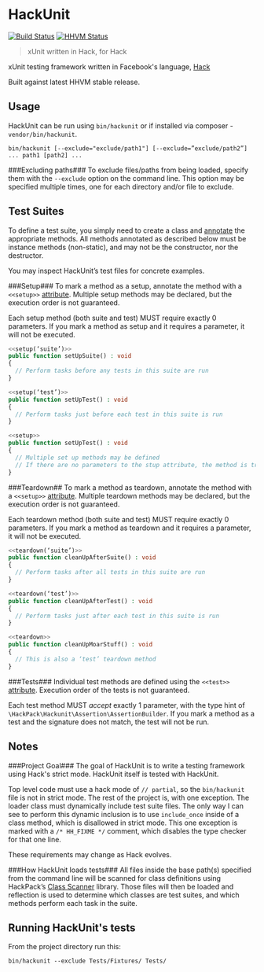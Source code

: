 HackUnit
========

[![Build Status](https://travis-ci.org/HackPack/HackUnit.png)](https://travis-ci.org/HackPack/HackUnit)
[![HHVM Status](http://hhvm.h4cc.de/badge/HackPack/HackUnit.svg)](http://hhvm.h4cc.de/package/HackPack/HackUnit)

> xUnit written in Hack, for Hack

xUnit testing framework written in Facebook's language, [Hack](http://docs.hhvm.com/manual/en/index.php)

Built against latest HHVM stable release.

Usage
-----
HackUnit can be run using `bin/hackunit` or if installed via composer - `vendor/bin/hackunit`.

```
bin/hackunit [--exclude="exclude/path1"] [--exclude=”exclude/path2”] ... path1 [path2] ...
```

###Excluding paths###
To exclude files/paths from being loaded, specify them with the `--exclude` option on the command line.
This option may be specified multiple times, one for each directory and/or file to exclude.

Test Suites
-----------
To define a test suite, you simply need to create a class and [annotate](http://docs.hhvm.com/manual/en/hack.attributes.php) the appropriate methods.
All methods annotated as described below must be instance methods (non-static), and may not be the constructor, nor the destructor.

You may inspect HackUnit’s test files for concrete examples.

###Setup###
To mark a method as a setup, annotate the method with a `<<setup>>` [attribute](http://docs.hhvm.com/manual/en/hack.attributes.php).
Multiple setup methods may be declared, but the execution order is not guaranteed.

Each setup method (both suite and test) MUST require exactly 0 parameters.  If you mark a method as setup and it requires a parameter, it will not be executed.

```php
<<setup(‘suite’)>>
public function setUpSuite() : void
{
  // Perform tasks before any tests in this suite are run
}

<<setup(‘test’)>>
public function setUpTest() : void
{
  // Perform tasks just before each test in this suite is run
}

<<setup>>
public function setUpTest() : void
{
  // Multiple set up methods may be defined
  // If there are no parameters to the stup attribute, the method is treated like a test setup
}
```

###Teardown##
To mark a method as teardown, annotate the method with a `<<setup>>` [attribute](http://docs.hhvm.com/manual/en/hack.attributes.php).
Multiple teardown methods may be declared, but the execution order is not guaranteed.

Each teardown method (both suite and test) MUST require exactly 0 parameters.  If you mark a method as teardown and it requires a parameter, it will not be executed.

```php
<<teardown(‘suite’)>>
public function cleanUpAfterSuite() : void
{
  // Perform tasks after all tests in this suite are run
}

<<teardown(‘test’)>>
public function cleanUpAfterTest() : void
{
  // Perform tasks just after each test in this suite is run
}

<<teardown>>
public function cleanUpMoarStuff() : void
{
  // This is also a ‘test’ teardown method
}
```

###Tests###
Individual test methods are defined using the `<<test>>` [attribute](http://docs.hhvm.com/manual/en/hack.attributes.php).
Execution order of the tests is not guaranteed.

Each test method MUST *accept* exactly 1 parameter, with the type hint of `\HackPack\Hackunit\Assertion\AssertionBuilder`.
If you mark a method as a test and the signature does not match, the test will not be run.

Notes
-----
###Project Goal###
The goal of HackUnit is to write a testing framework using Hack's strict mode. HackUnit itself is tested with HackUnit.

Top level code must use a hack mode of `// partial`, so the `bin/hackunit` file is not in strict mode.  The rest of the project is, with one exception.
The loader class must dynamically include test suite files.  The only way I can see to perform this dynamic inclusion is to use `include_once` inside
of a class method, which is disallowed in strict mode.  This one exception is marked with a `/* HH_FIXME */` comment, which disables the type checker for that
one line.

These requirements may change as Hack evolves.

###How HackUnit loads tests###
All files inside the base path(s) specified from the command line will be scanned for class definitions using HackPack’s
[Class Scanner](https://github.com/HackPack/HackClassScanner) library.  Those files will then be loaded and reflection is used to determine
which classes are test suites, and which methods perform each task in the suite.

Running HackUnit's tests
------------------------
From the project directory run this:

```
bin/hackunit --exclude Tests/Fixtures/ Tests/
```
